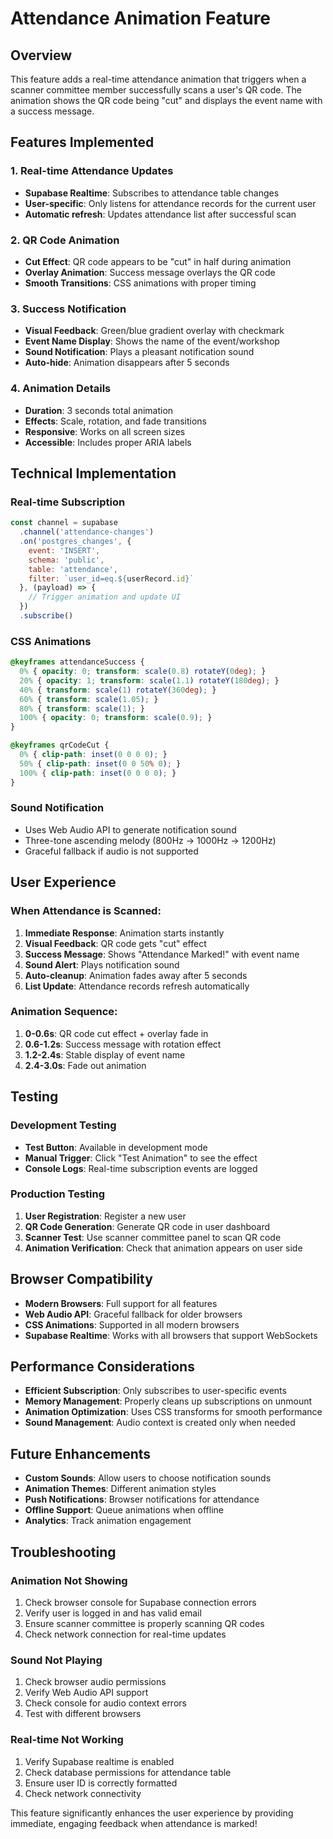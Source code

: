 # Attendance Animation Feature

## Overview
This feature adds a real-time attendance animation that triggers when a scanner committee member successfully scans a user's QR code. The animation shows the QR code being "cut" and displays the event name with a success message.

## Features Implemented

### 1. Real-time Attendance Updates
- **Supabase Realtime**: Subscribes to attendance table changes
- **User-specific**: Only listens for attendance records for the current user
- **Automatic refresh**: Updates attendance list after successful scan

### 2. QR Code Animation
- **Cut Effect**: QR code appears to be "cut" in half during animation
- **Overlay Animation**: Success message overlays the QR code
- **Smooth Transitions**: CSS animations with proper timing

### 3. Success Notification
- **Visual Feedback**: Green/blue gradient overlay with checkmark
- **Event Name Display**: Shows the name of the event/workshop
- **Sound Notification**: Plays a pleasant notification sound
- **Auto-hide**: Animation disappears after 5 seconds

### 4. Animation Details
- **Duration**: 3 seconds total animation
- **Effects**: Scale, rotation, and fade transitions
- **Responsive**: Works on all screen sizes
- **Accessible**: Includes proper ARIA labels

## Technical Implementation

### Real-time Subscription
```javascript
const channel = supabase
  .channel('attendance-changes')
  .on('postgres_changes', {
    event: 'INSERT',
    schema: 'public',
    table: 'attendance',
    filter: `user_id=eq.${userRecord.id}`
  }, (payload) => {
    // Trigger animation and update UI
  })
  .subscribe()
```

### CSS Animations
```css
@keyframes attendanceSuccess {
  0% { opacity: 0; transform: scale(0.8) rotateY(0deg); }
  20% { opacity: 1; transform: scale(1.1) rotateY(180deg); }
  40% { transform: scale(1) rotateY(360deg); }
  60% { transform: scale(1.05); }
  80% { transform: scale(1); }
  100% { opacity: 0; transform: scale(0.9); }
}

@keyframes qrCodeCut {
  0% { clip-path: inset(0 0 0 0); }
  50% { clip-path: inset(0 0 50% 0); }
  100% { clip-path: inset(0 0 0 0); }
}
```

### Sound Notification
- Uses Web Audio API to generate notification sound
- Three-tone ascending melody (800Hz → 1000Hz → 1200Hz)
- Graceful fallback if audio is not supported

## User Experience

### When Attendance is Scanned:
1. **Immediate Response**: Animation starts instantly
2. **Visual Feedback**: QR code gets "cut" effect
3. **Success Message**: Shows "Attendance Marked!" with event name
4. **Sound Alert**: Plays notification sound
5. **Auto-cleanup**: Animation fades away after 5 seconds
6. **List Update**: Attendance records refresh automatically

### Animation Sequence:
1. **0-0.6s**: QR code cut effect + overlay fade in
2. **0.6-1.2s**: Success message with rotation effect
3. **1.2-2.4s**: Stable display of event name
4. **2.4-3.0s**: Fade out animation

## Testing

### Development Testing
- **Test Button**: Available in development mode
- **Manual Trigger**: Click "Test Animation" to see the effect
- **Console Logs**: Real-time subscription events are logged

### Production Testing
1. **User Registration**: Register a new user
2. **QR Code Generation**: Generate QR code in user dashboard
3. **Scanner Test**: Use scanner committee panel to scan QR code
4. **Animation Verification**: Check that animation appears on user side

## Browser Compatibility
- **Modern Browsers**: Full support for all features
- **Web Audio API**: Graceful fallback for older browsers
- **CSS Animations**: Supported in all modern browsers
- **Supabase Realtime**: Works with all browsers that support WebSockets

## Performance Considerations
- **Efficient Subscription**: Only subscribes to user-specific events
- **Memory Management**: Properly cleans up subscriptions on unmount
- **Animation Optimization**: Uses CSS transforms for smooth performance
- **Sound Management**: Audio context is created only when needed

## Future Enhancements
- **Custom Sounds**: Allow users to choose notification sounds
- **Animation Themes**: Different animation styles
- **Push Notifications**: Browser notifications for attendance
- **Offline Support**: Queue animations when offline
- **Analytics**: Track animation engagement

## Troubleshooting

### Animation Not Showing
1. Check browser console for Supabase connection errors
2. Verify user is logged in and has valid email
3. Ensure scanner committee is properly scanning QR codes
4. Check network connection for real-time updates

### Sound Not Playing
1. Check browser audio permissions
2. Verify Web Audio API support
3. Check console for audio context errors
4. Test with different browsers

### Real-time Not Working
1. Verify Supabase realtime is enabled
2. Check database permissions for attendance table
3. Ensure user ID is correctly formatted
4. Check network connectivity

This feature significantly enhances the user experience by providing immediate, engaging feedback when attendance is marked!

